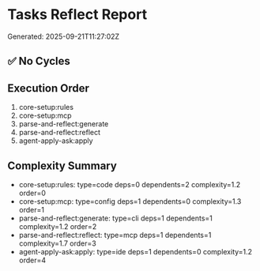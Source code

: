# Tasks Reflect Report
Generated: 2025-09-21T11:27:02Z

## ✅ No Cycles

## Execution Order
1. core-setup:rules
2. core-setup:mcp
3. parse-and-reflect:generate
4. parse-and-reflect:reflect
5. agent-apply-ask:apply

## Complexity Summary
- core-setup:rules: type=code deps=0 dependents=2 complexity=1.2 order=0
- core-setup:mcp: type=config deps=1 dependents=0 complexity=1.3 order=1
- parse-and-reflect:generate: type=cli deps=1 dependents=1 complexity=1.2 order=2
- parse-and-reflect:reflect: type=mcp deps=1 dependents=1 complexity=1.7 order=3
- agent-apply-ask:apply: type=ide deps=1 dependents=0 complexity=1.2 order=4